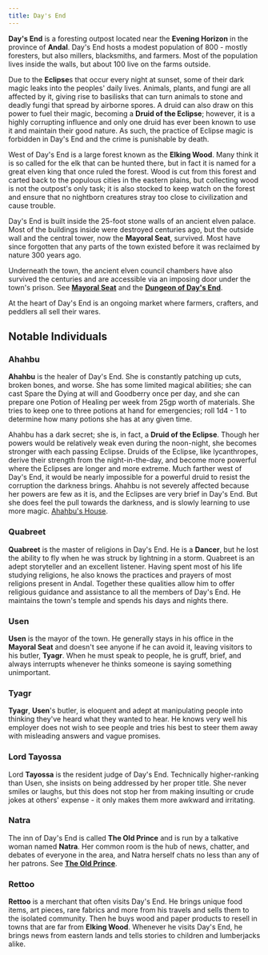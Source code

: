```yaml
---
title: Day's End
---
```


**Day's End** is a foresting outpost located near the **Evening Horizon** in the province of **Andal**. Day's End hosts a modest population of 800 - mostly foresters, but also millers, blacksmiths, and farmers. Most of the population lives inside the walls, but about 100 live on the farms outside.

Due to the **Eclipse**s that occur every night at sunset, some of their dark magic leaks into the peoples' daily lives. Animals, plants, and fungi are all affected by it, giving rise to basilisks that can turn animals to stone and deadly fungi that spread by airborne spores. A druid can also draw on this power to fuel their magic, becoming a **Druid of the Eclipse**; however, it is a highly corrupting influence and only one druid has ever been known to use it and maintain their good nature. As such, the practice of Eclipse magic is forbidden in Day's End and the crime is punishable by death.

West of Day's End is a large forest known as the **Elking Wood**. Many think it is so called for the elk that can be hunted there, but in fact it is named for a great elven king that once ruled the forest. Wood is cut from this forest and carted back to the populous cities in the eastern plains, but collecting wood is not the outpost's only task; it is also stocked to keep watch on the forest and ensure that no nightborn creatures stray too close to civilization and cause trouble.

Day's End is built inside the 25-foot stone walls of an ancient elven palace. Most of the buildings inside were destroyed centuries ago, but the outside wall and the central tower, now the **Mayoral Seat**, survived. Most have since forgotten that any parts of the town existed before it was reclaimed by nature 300 years ago.

Underneath the town, the ancient elven council chambers have also survived the centuries and are accessible via an imposing door under the town's prison. See [**Mayoral Seat**](mayoral-seat.md) and the [**Dungeon of Day's End**](dungeon.md).

At the heart of Day's End is an ongoing market where farmers, crafters, and peddlers all sell their wares.

## Notable Individuals

### Ahahbu

**Ahahbu** is the healer of Day's End. She is constantly patching up cuts, broken bones, and worse. She has some limited magical abilities; she can cast Spare the Dying at will and Goodberry once per day, and she can prepare one Potion of Healing per week from 25gp worth of materials. She tries to keep one to three potions at hand for emergencies; roll 1d4 - 1 to determine how many potions she has at any given time.

Ahahbu has a dark secret; she is, in fact, a **Druid of the Eclipse**. Though her powers would be relatively weak even during the noon-night, she becomes stronger with each passing Eclipse. Druids of the Eclipse, like lycanthropes, derive their strength from the night-in-the-day, and become more powerful where the Eclipses are longer and more extreme. Much farther west of Day's End, it would be nearly impossible for a powerful druid to resist the corruption the darkness brings. Ahahbu is not severely affected because her powers are few as it is, and the Eclipses are very brief in Day's End. But she does feel the pull towards the darkness, and is slowly learning to use more magic. [Ahahbu's House](ahahbus-house.md).

### Quabreet

**Quabreet** is the master of religions in Day's End. He is a **Dancer**, but he lost the ability to fly when he was struck by lightning in a storm. Quabreet is an adept storyteller and an excellent listener. Having spent most of his life studying religions, he also knows the practices and prayers of most religions present in Andal. Together these qualities allow him to offer religious guidance and assistance to all the members of Day's End. He maintains the town's temple and spends his days and nights there.

### Usen

**Usen** is the mayor of the town. He generally stays in his office in the **Mayoral Seat** and doesn't see anyone if he can avoid it, leaving visitors to his butler, **Tyagr**. When he must speak to people, he is gruff, brief, and always interrupts whenever he thinks someone is saying something unimportant.

### Tyagr

**Tyagr**, **Usen**'s butler, is eloquent and adept at manipulating people into thinking they've heard what they wanted to hear. He knows very well his employer does not wish to see people and tries his best to steer them away with misleading answers and vague promises.

### Lord Tayossa

Lord **Tayossa** is the resident judge of Day's End. Technically higher-ranking than Usen, she insists on being addressed by her proper title. She never smiles or laughs, but this does not stop her from making insulting or crude jokes at others' expense - it only makes them more awkward and irritating.

### Natra

The inn of Day's End is called **The Old Prince** and is run by a talkative woman named **Natra**. Her common room is the hub of news, chatter, and debates of everyone in the area, and Natra herself chats no less than any of her patrons. See [**The Old Prince**](old-prince.md).

### Rettoo

**Rettoo** is a merchant that often visits Day's End. He brings unique food items, art pieces, rare fabrics and more from his travels and sells them to the isolated community. Then he buys wood and paper products to resell in towns that are far from **Elking Wood**. Whenever he visits Day's End, he brings news from eastern lands and tells stories to children and lumberjacks alike.
